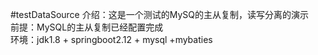 #testDataSource
介绍：这是一个测试的MySQ的主从复制，读写分离的演示  
前提：MySQL的主从复制已经配置完成  
环境：jdk1.8 + springboot2.12 + mysql +mybaties  
